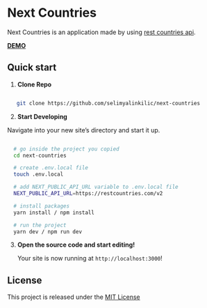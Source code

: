 # Next Countries

Next Countries is an application made by using [rest countries api](http://restcountries.com/).

**[DEMO](http://next-countries-tawny.vercel.app)**

## Quick start

1. **Clone Repo**

```bash

   git clone https://github.com/selimyalinkilic/next-countries

```

2. **Start Developing**

Navigate into your new site’s directory and start it up.

```bash

  # go inside the project you copied
  cd next-countries

  # create .env.local file
  touch .env.local

  # add NEXT_PUBLIC_API_URL variable to .env.local file
  NEXT_PUBLIC_API_URL=https://restcountries.com/v2

  # install packages
  yarn install / npm install

  # run the project
  yarn dev / npm run dev

```

3. **Open the source code and start editing!**

   Your site is now running at `http://localhost:3000`!

## License

This project is released under the [MIT License](LICENSE)
